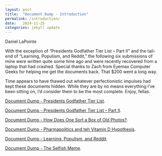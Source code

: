 ```yaml
---
layout: post
title:  "Document Dump - Introduction"
permalink: /introduction/
date:   2024-11-25
categories: jekyll update
---
```


Daniel LaPointe

With the exception of “Presidents Godfather Tier List – Part II” and the tail-end of “Learning, Populism, and Reddit,” the following six submissions of mine were written quite some time ago and were recently recovered from a laptop that had crashed. Special thanks to Zach from Eyemax Computer Geeks for helping me get the documents back. That $200 went a long way.

Time appears to have thawed out whatever perfectionistic impulses had kept these documents hidden. While they are by no means everything I’ve been sitting on, I’d consider them to be the most complete. Enjoy, fellas.


[Document Dump - Presidents Godfather Tier List](https://www.stim.blog/tier/).

[Document Dump - Presidents Godfather Tier List - Part II](https://www.stim.blog/tierii/).

[Document Dump - How Does One Sort a Box of Old Photos?](https://www.stim.blog/photos/).

[Document Dump - Pharmapolitics and teh Vitamin D Hypothesis](https://www.stim.blog/pharma/).

[Document Dump - Learning, Populism, and Reddit](https://www.stim.blog/reddit/).

[Document Dump - The Selfish Meme](https://www.stim.blog/meme/).
